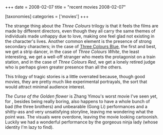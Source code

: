 +++
date = 2008-02-07
title = "recent movies 2008-02-07"

[taxonomies]
categories = ['movies']
+++

The strange thing about the *Three Colours* trilogy is that it feels the
films are made by different directors, even though they all carry the
same themes of individuals made unhappy due to love, making one feel
glad not existing in the character\'s lives. Another common element is
the presence of strong secondary characters; in the case of [Three
Colours Blue], the first and best, we get a strip dancer, in the case of
*Three Colours White*, the least interesting, we get a well-off stranger
who meets the protagonist on a train station, and in the case of *Three
Colours Red*, we get a lonely retired judge who is perhaps given greater
presence than all the others.

This trilogy of tragic stories is a little overrated because, though
good movies, they are pretty much like experimental portrayals, the sort
that would attract minimal audience interest.

*The Curse of the Golden flower* is Zhang Yimou\'s worst movie I\'ve
seen yet, for , besides being really boring, also happens to have a
whole bunch of bad (the three brothers) and unbearable (Gong Li)
performances and a shitty-ass and very unsatisfying storyline, leaving
me wondering what the point was. The visuals were overdone, leaving the
movie looking cartoonish. Luckily we had a wonderful performance by the
gorgeous ninja lady (whose identity I\'m lazy to find).

  [Three Colours Blue]: http://movies.tshepang.net/recent-movies-2007-11-05

